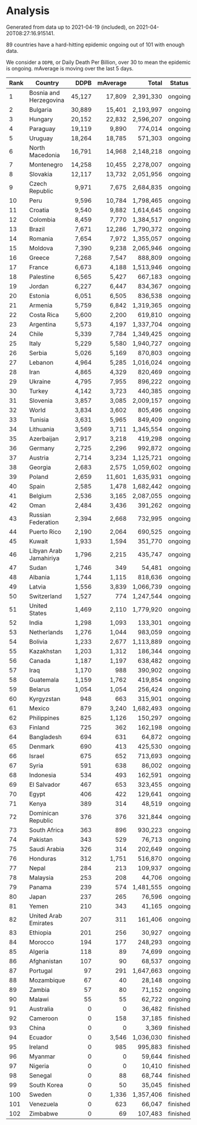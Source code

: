 
# Analysis

Generated from data up to 2021-04-19 (included), on 2021-04-20T08:27:16.915141.

89 countries have a hard-hitting epidemic ongoing out of 101 with enough data.

We consider a `DDPB`, or Daily Death Per Billion, over 30 to mean the epidemic is ongoing.
mAverage is moving over the last 5 days.


| Rank | Country | DDPB | mAverage | Total | Status |
|------|---------|-----:|---------:|------:|--------|
| 1 | Bosnia and Herzegovina | 45,127 | 17,809 | 2,391,330 | ongoing |
| 2 | Bulgaria | 30,889 | 15,401 | 2,193,997 | ongoing |
| 3 | Hungary | 20,152 | 22,832 | 2,596,207 | ongoing |
| 4 | Paraguay | 19,119 | 9,890 | 774,014 | ongoing |
| 5 | Uruguay | 18,264 | 18,785 | 571,303 | ongoing |
| 6 | North Macedonia | 16,791 | 14,968 | 2,148,218 | ongoing |
| 7 | Montenegro | 14,258 | 10,455 | 2,278,007 | ongoing |
| 8 | Slovakia | 12,117 | 13,732 | 2,051,956 | ongoing |
| 9 | Czech Republic | 9,971 | 7,675 | 2,684,835 | ongoing |
| 10 | Peru | 9,596 | 10,784 | 1,798,465 | ongoing |
| 11 | Croatia | 9,540 | 9,882 | 1,614,645 | ongoing |
| 12 | Colombia | 8,459 | 7,770 | 1,384,517 | ongoing |
| 13 | Brazil | 7,671 | 12,286 | 1,790,372 | ongoing |
| 14 | Romania | 7,654 | 7,972 | 1,355,057 | ongoing |
| 15 | Moldova | 7,390 | 9,238 | 2,065,946 | ongoing |
| 16 | Greece | 7,268 | 7,547 | 888,809 | ongoing |
| 17 | France | 6,673 | 4,188 | 1,513,946 | ongoing |
| 18 | Palestine | 6,565 | 5,427 | 667,183 | ongoing |
| 19 | Jordan | 6,227 | 6,447 | 834,367 | ongoing |
| 20 | Estonia | 6,051 | 6,505 | 836,538 | ongoing |
| 21 | Armenia | 5,759 | 6,842 | 1,319,365 | ongoing |
| 22 | Costa Rica | 5,600 | 2,200 | 619,810 | ongoing |
| 23 | Argentina | 5,573 | 4,197 | 1,337,704 | ongoing |
| 24 | Chile | 5,339 | 7,784 | 1,349,425 | ongoing |
| 25 | Italy | 5,229 | 5,580 | 1,940,727 | ongoing |
| 26 | Serbia | 5,026 | 5,169 | 870,803 | ongoing |
| 27 | Lebanon | 4,964 | 5,285 | 1,016,024 | ongoing |
| 28 | Iran | 4,865 | 4,329 | 820,469 | ongoing |
| 29 | Ukraine | 4,795 | 7,955 | 896,222 | ongoing |
| 30 | Turkey | 4,142 | 3,723 | 440,385 | ongoing |
| 31 | Slovenia | 3,857 | 3,085 | 2,009,157 | ongoing |
| 32 | World | 3,834 | 3,602 | 805,496 | ongoing |
| 33 | Tunisia | 3,631 | 5,965 | 849,409 | ongoing |
| 34 | Lithuania | 3,569 | 3,711 | 1,345,554 | ongoing |
| 35 | Azerbaijan | 2,917 | 3,218 | 419,298 | ongoing |
| 36 | Germany | 2,725 | 2,296 | 992,872 | ongoing |
| 37 | Austria | 2,714 | 3,234 | 1,125,721 | ongoing |
| 38 | Georgia | 2,683 | 2,575 | 1,059,602 | ongoing |
| 39 | Poland | 2,659 | 11,601 | 1,635,931 | ongoing |
| 40 | Spain | 2,585 | 1,478 | 1,682,442 | ongoing |
| 41 | Belgium | 2,536 | 3,165 | 2,087,055 | ongoing |
| 42 | Oman | 2,484 | 3,436 | 391,262 | ongoing |
| 43 | Russian Federation | 2,394 | 2,668 | 732,995 | ongoing |
| 44 | Puerto Rico | 2,190 | 2,064 | 690,525 | ongoing |
| 45 | Kuwait | 1,933 | 1,594 | 351,770 | ongoing |
| 46 | Libyan Arab Jamahiriya | 1,796 | 2,215 | 435,747 | ongoing |
| 47 | Sudan | 1,746 | 349 | 54,481 | ongoing |
| 48 | Albania | 1,744 | 1,115 | 818,636 | ongoing |
| 49 | Latvia | 1,556 | 3,839 | 1,066,739 | ongoing |
| 50 | Switzerland | 1,527 | 774 | 1,247,544 | ongoing |
| 51 | United States | 1,469 | 2,110 | 1,779,920 | ongoing |
| 52 | India | 1,298 | 1,093 | 133,301 | ongoing |
| 53 | Netherlands | 1,276 | 1,044 | 983,059 | ongoing |
| 54 | Bolivia | 1,233 | 2,677 | 1,113,889 | ongoing |
| 55 | Kazakhstan | 1,203 | 1,312 | 186,344 | ongoing |
| 56 | Canada | 1,187 | 1,197 | 638,482 | ongoing |
| 57 | Iraq | 1,170 | 988 | 390,902 | ongoing |
| 58 | Guatemala | 1,159 | 1,762 | 419,854 | ongoing |
| 59 | Belarus | 1,054 | 1,054 | 256,424 | ongoing |
| 60 | Kyrgyzstan | 948 | 663 | 315,901 | ongoing |
| 61 | Mexico | 879 | 3,240 | 1,682,493 | ongoing |
| 62 | Philippines | 825 | 1,126 | 150,297 | ongoing |
| 63 | Finland | 725 | 362 | 162,198 | ongoing |
| 64 | Bangladesh | 694 | 631 | 64,872 | ongoing |
| 65 | Denmark | 690 | 413 | 425,530 | ongoing |
| 66 | Israel | 675 | 652 | 713,693 | ongoing |
| 67 | Syria | 591 | 638 | 86,002 | ongoing |
| 68 | Indonesia | 534 | 493 | 162,591 | ongoing |
| 69 | El Salvador | 467 | 653 | 323,455 | ongoing |
| 70 | Egypt | 406 | 422 | 129,641 | ongoing |
| 71 | Kenya | 389 | 314 | 48,519 | ongoing |
| 72 | Dominican Republic | 376 | 376 | 321,844 | ongoing |
| 73 | South Africa | 363 | 896 | 930,223 | ongoing |
| 74 | Pakistan | 343 | 529 | 76,713 | ongoing |
| 75 | Saudi Arabia | 326 | 314 | 202,649 | ongoing |
| 76 | Honduras | 312 | 1,751 | 516,870 | ongoing |
| 77 | Nepal | 284 | 213 | 109,937 | ongoing |
| 78 | Malaysia | 253 | 208 | 44,706 | ongoing |
| 79 | Panama | 239 | 574 | 1,481,555 | ongoing |
| 80 | Japan | 237 | 265 | 76,596 | ongoing |
| 81 | Yemen | 210 | 343 | 41,165 | ongoing |
| 82 | United Arab Emirates | 207 | 311 | 161,406 | ongoing |
| 83 | Ethiopia | 201 | 256 | 30,927 | ongoing |
| 84 | Morocco | 194 | 177 | 248,293 | ongoing |
| 85 | Algeria | 118 | 89 | 74,699 | ongoing |
| 86 | Afghanistan | 107 | 90 | 68,537 | ongoing |
| 87 | Portugal | 97 | 291 | 1,647,663 | ongoing |
| 88 | Mozambique | 67 | 40 | 28,148 | ongoing |
| 89 | Zambia | 57 | 80 | 71,152 | ongoing |
| 90 | Malawi | 55 | 55 | 62,722 | ongoing |
| 91 | Australia | 0 | 0 | 36,482 | finished |
| 92 | Cameroon | 0 | 158 | 37,185 | finished |
| 93 | China | 0 | 0 | 3,369 | finished |
| 94 | Ecuador | 0 | 3,546 | 1,036,030 | finished |
| 95 | Ireland | 0 | 985 | 995,883 | finished |
| 96 | Myanmar | 0 | 0 | 59,644 | finished |
| 97 | Nigeria | 0 | 0 | 10,410 | finished |
| 98 | Senegal | 0 | 88 | 68,744 | finished |
| 99 | South Korea | 0 | 50 | 35,045 | finished |
| 100 | Sweden | 0 | 1,336 | 1,357,406 | finished |
| 101 | Venezuela | 0 | 623 | 66,047 | finished |
| 102 | Zimbabwe | 0 | 69 | 107,483 | finished |

